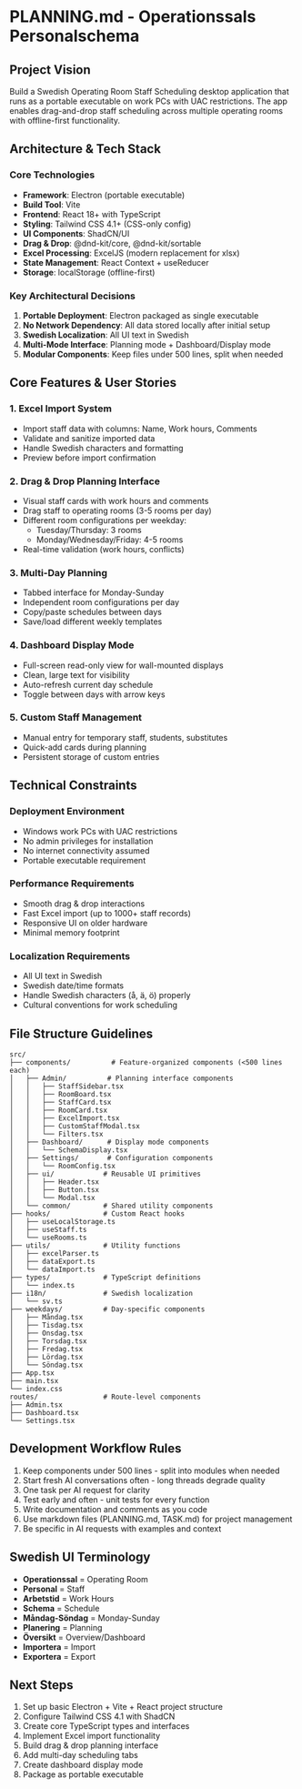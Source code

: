 # PLANNING.md - Operationssals Personalschema

## Project Vision
Build a Swedish Operating Room Staff Scheduling desktop application that runs as a portable executable on work PCs with UAC restrictions. The app enables drag-and-drop staff scheduling across multiple operating rooms with offline-first functionality.

## Architecture & Tech Stack

### Core Technologies
- **Framework**: Electron (portable executable)
- **Build Tool**: Vite
- **Frontend**: React 18+ with TypeScript
- **Styling**: Tailwind CSS 4.1+ (CSS-only config)
- **UI Components**: ShadCN/UI
- **Drag & Drop**: @dnd-kit/core, @dnd-kit/sortable
- **Excel Processing**: ExcelJS (modern replacement for xlsx)
- **State Management**: React Context + useReducer
- **Storage**: localStorage (offline-first)

### Key Architectural Decisions
1. **Portable Deployment**: Electron packaged as single executable
2. **No Network Dependency**: All data stored locally after initial setup
3. **Swedish Localization**: All UI text in Swedish
4. **Multi-Mode Interface**: Planning mode + Dashboard/Display mode
5. **Modular Components**: Keep files under 500 lines, split when needed

## Core Features & User Stories

### 1. Excel Import System
- Import staff data with columns: Name, Work hours, Comments
- Validate and sanitize imported data
- Handle Swedish characters and formatting
- Preview before import confirmation

### 2. Drag & Drop Planning Interface
- Visual staff cards with work hours and comments
- Drag staff to operating rooms (3-5 rooms per day)
- Different room configurations per weekday:
  - Tuesday/Thursday: 3 rooms
  - Monday/Wednesday/Friday: 4-5 rooms
- Real-time validation (work hours, conflicts)

### 3. Multi-Day Planning
- Tabbed interface for Monday-Sunday
- Independent room configurations per day
- Copy/paste schedules between days
- Save/load different weekly templates

### 4. Dashboard Display Mode
- Full-screen read-only view for wall-mounted displays
- Clean, large text for visibility
- Auto-refresh current day schedule
- Toggle between days with arrow keys

### 5. Custom Staff Management
- Manual entry for temporary staff, students, substitutes
- Quick-add cards during planning
- Persistent storage of custom entries

## Technical Constraints

### Deployment Environment
- Windows work PCs with UAC restrictions
- No admin privileges for installation
- No internet connectivity assumed
- Portable executable requirement

### Performance Requirements
- Smooth drag & drop interactions
- Fast Excel import (up to 1000+ staff records)
- Responsive UI on older hardware
- Minimal memory footprint

### Localization Requirements
- All UI text in Swedish
- Swedish date/time formats
- Handle Swedish characters (å, ä, ö) properly
- Cultural conventions for work scheduling

## File Structure Guidelines
```
src/
├── components/          # Feature-organized components (<500 lines each)
│   ├── Admin/          # Planning interface components
│   │   ├── StaffSidebar.tsx
│   │   ├── RoomBoard.tsx
│   │   ├── StaffCard.tsx
│   │   ├── RoomCard.tsx
│   │   ├── ExcelImport.tsx
│   │   ├── CustomStaffModal.tsx
│   │   └── Filters.tsx
│   ├── Dashboard/      # Display mode components
│   │   └── SchemaDisplay.tsx
│   ├── Settings/       # Configuration components
│   │   └── RoomConfig.tsx
│   ├── ui/            # Reusable UI primitives
│   │   ├── Header.tsx
│   │   ├── Button.tsx
│   │   └── Modal.tsx
│   └── common/        # Shared utility components
├── hooks/             # Custom React hooks
│   ├── useLocalStorage.ts
│   ├── useStaff.ts
│   └── useRooms.ts
├── utils/             # Utility functions
│   ├── excelParser.ts
│   ├── dataExport.ts
│   └── dataImport.ts
├── types/             # TypeScript definitions
│   └── index.ts
├── i18n/              # Swedish localization
│   └── sv.ts
├── weekdays/          # Day-specific components
│   ├── Måndag.tsx
│   ├── Tisdag.tsx
│   ├── Onsdag.tsx
│   ├── Torsdag.tsx
│   ├── Fredag.tsx
│   ├── Lördag.tsx
│   └── Söndag.tsx
├── App.tsx
├── main.tsx
└── index.css
routes/                # Route-level components
├── Admin.tsx
├── Dashboard.tsx
└── Settings.tsx
```

## Development Workflow Rules
1. Keep components under 500 lines - split into modules when needed
2. Start fresh AI conversations often - long threads degrade quality
3. One task per AI request for clarity
4. Test early and often - unit tests for every function
5. Write documentation and comments as you code
6. Use markdown files (PLANNING.md, TASK.md) for project management
7. Be specific in AI requests with examples and context

## Swedish UI Terminology
- **Operationssal** = Operating Room
- **Personal** = Staff
- **Arbetstid** = Work Hours
- **Schema** = Schedule
- **Måndag-Söndag** = Monday-Sunday
- **Planering** = Planning
- **Översikt** = Overview/Dashboard
- **Importera** = Import
- **Exportera** = Export

## Next Steps
1. Set up basic Electron + Vite + React project structure
2. Configure Tailwind CSS 4.1 with ShadCN
3. Create core TypeScript types and interfaces
4. Implement Excel import functionality
5. Build drag & drop planning interface
6. Add multi-day scheduling tabs
7. Create dashboard display mode
8. Package as portable executable
